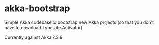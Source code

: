 # akka-bootstrap

Simple Akka codebase to bootstrap new Akka projects (so that you don't have to download Typesafe Activator).

Currently against Akka 2.3.9.


